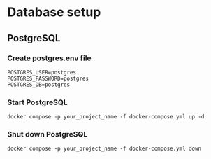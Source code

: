 # Database setup

## PostgreSQL

### Create postgres.env file

```shell
POSTGRES_USER=postgres
POSTGRES_PASSWORD=postgres
POSTGRES_DB=postgres
```

### Start PostgreSQL

```shell
docker compose -p your_project_name -f docker-compose.yml up -d
```

### Shut down PostgreSQL

```shell
docker compose -p your_project_name -f docker-compose.yml down
```
